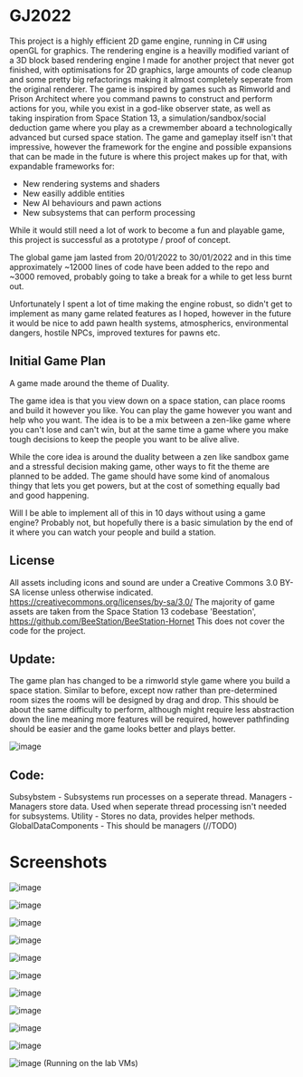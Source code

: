 # GJ2022

This project is a highly efficient 2D game engine, running in C# using openGL for graphics. The rendering engine is a heavilly modified variant of a 3D block based rendering engine I made for another project that never got finished, with optimisations for 2D graphics, large amounts of code cleanup and some pretty big refactorings making it almost completely seperate from the original renderer.
The game is inspired by games such as Rimworld and Prison Architect where you command pawns to construct and perform actions for you, while you exist in a god-like observer state, as well as taking inspiration from Space Station 13, a simulation/sandbox/social deduction game where you play as a crewmember aboard a technologically advanced but cursed space station.
The game and gameplay itself isn't that impressive, however the framework for the engine and possible expansions that can be made in the future is where this project makes up for that, with expandable frameworks for:
 - New rendering systems and shaders
 - New easilly addible entities
 - New AI behaviours and pawn actions
 - New subsystems that can perform processing

While it would still need a lot of work to become a fun and playable game, this project is successful as a prototype / proof of concept.

The global game jam lasted from 20/01/2022 to 30/01/2022 and in this time approximately ~12000 lines of code have been added to the repo and ~3000 removed, probably going to take a break for a while to get less burnt out.

Unfortunately I spent a lot of time making the engine robust, so didn't get to implement as many game related features as I hoped, however in the future it would be nice to add pawn health systems, atmospherics, environmental dangers, hostile NPCs, improved textures for pawns etc.

## Initial Game Plan

A game made around the theme of Duality.

The game idea is that you view down on a space station, can place rooms and build it however you like. You can play the game however you want and help who you want.
The idea is to be a mix between a zen-like game where you can't lose and can't win, but at the same time a game where you make tough decisions to keep the people you want to be alive alive.

While the core idea is around the duality between a zen like sandbox game and a stressful decision making game, other ways to fit the theme are planned to be added.
The game should have some kind of anomalous thingy that lets you get powers, but at the cost of something equally bad and good happening.

Will I be able to implement all of this in 10 days without using a game engine? Probably not, but hopefully there is a basic simulation by the end of it where you can watch your people and build a station.

## License

All assets including icons and sound are under a Creative Commons 3.0 BY-SA license unless otherwise indicated. https://creativecommons.org/licenses/by-sa/3.0/
The majority of game assets are taken from the Space Station 13 codebase 'Beestation', https://github.com/BeeStation/BeeStation-Hornet
This does not cover the code for the project.

## Update:

The game plan has changed to be a rimworld style game where you build a space station. Similar to before, except now rather than pre-determined room sizes the rooms will be designed by drag and drop.
This should be about the same difficulty to perform, although might require less abstraction down the line meaning more features will be required, however pathfinding should be easier and the game looks better and plays better.

![image](https://user-images.githubusercontent.com/26465327/150687457-2d106f7a-9949-4485-8a70-315d7c270c65.png)

## Code:

Subsybstem - Subsystems run processes on a seperate thread.
Managers - Managers store data. Used when seperate thread processing isn't needed for subsystems.
Utility - Stores no data, provides helper methods.
GlobalDataComponents - This should be managers (//TODO)

# Screenshots
![image](https://user-images.githubusercontent.com/26465327/151695011-6920e1b4-ea3a-47a0-95a8-898adf6c96e8.png)

![image](https://user-images.githubusercontent.com/26465327/151676063-88193305-e95f-4929-be42-14213ef7437d.png)

![image](https://user-images.githubusercontent.com/26465327/151675978-3c7d3439-bb42-4433-b7ea-cff446f360a7.png)

![image](https://user-images.githubusercontent.com/26465327/151675950-59bea494-db30-4dfe-9ab6-21c084e22e89.png)

![image](https://user-images.githubusercontent.com/26465327/151660809-42c4ef5e-74f9-451c-80ab-d45a63042c6b.png)

![image](https://user-images.githubusercontent.com/26465327/151601612-20988587-1d69-44ee-a557-d7ab98be9829.png)

![image](https://user-images.githubusercontent.com/26465327/151583013-fe18a87a-3d6e-481f-82c9-44461e6304a9.png)

![image](https://user-images.githubusercontent.com/26465327/150699998-b8a64d51-fbb2-422a-8849-2b1fd1a79870.png)

![image](https://user-images.githubusercontent.com/26465327/150700011-4fad9372-22ab-463f-bdd6-0a97cbe6ec23.png)

![image](https://user-images.githubusercontent.com/26465327/150700037-9a8343f0-7fa6-490f-847a-3ba4f01f1f14.png)

![image](https://user-images.githubusercontent.com/26465327/150989860-b57af124-09da-44e2-9b07-b696c05d7854.png)
(Running on the lab VMs)
